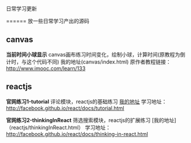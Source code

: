 日常学习更新

======
  放一些日常学习产出的源码



## canvas 
**当前时间小球显示** 
canvas画布练习时间变化，绘制小球，计算时间(原教程为倒计时，与这个代码不同)
我的地址(canvas/index.html)
原作者教程链接：http://www.imooc.com/learn/133
  

## reactjs
**官网练习1-tutorial** 
评论模块，reactjs的基础练习
[我的地址](reactjs/tutorial.html)
学习地址：<http://facebook.github.io/react/docs/tutorial.html>

**官网练习2-thinkingInReact** 
筛选搜索模块，reactjs的扩展练习
[我的地址]（reactjs/thinkingInReact.html）
学习地址： <http://facebook.github.io/react/docs/thinking-in-react.html>
